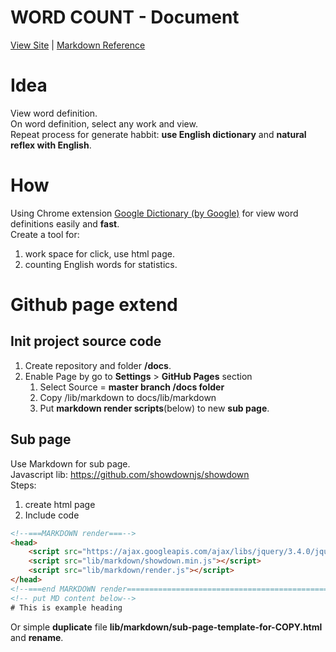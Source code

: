 # WORD COUNT - Document
[View Site](https://quangconglampart.github.io/word-count)
 | [Markdown Reference](https://guides.github.com/features/mastering-markdown/#examples)
# Idea
View word definition.<br>
On word definition, select any work and view.<br>
Repeat process for generate habbit: **use English dictionary** and **natural reflex with English**.
# How
Using Chrome extension [Google Dictionary (by Google)](https://chrome.google.com/webstore/detail/google-dictionary-by-goog/mgijmajocgfcbeboacabfgobmjgjcoja) for view word definitions easily and **fast**.<br>
Create a tool for:
1. work space for click, use html page.
2. counting English words for statistics.

# Github page extend
## Init project source code
1. Create repository and folder **/docs**.
2. Enable Page by go to **Settings** > **GitHub Pages** section
    1. Select Source = **master branch /docs folder**
    2. Copy /lib/markdown to docs/lib/markdown
    3. Put **markdown render scripts**(below) to new **sub page**.
## Sub page
Use Markdown for sub page.<br>
Javascript lib: https://github.com/showdownjs/showdown <br>
Steps:
1. create html page
2. Include code
```html
<!--===MARKDOWN render===-->
<head>
    <script src="https://ajax.googleapis.com/ajax/libs/jquery/3.4.0/jquery.min.js"></script>
    <script src="lib/markdown/showdown.min.js"></script>
    <script src="lib/markdown/render.js"></script>
</head>
<!--===end MARKDOWN render===============================================================-->
<!-- put MD content below-->
# This is example heading
```
Or simple **duplicate** file **lib/markdown/sub-page-template-for-COPY.html** and **rename**.

